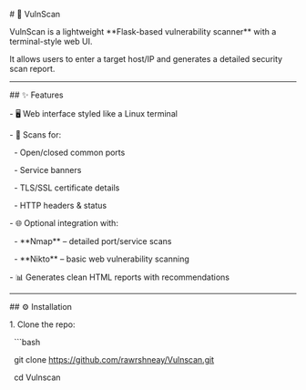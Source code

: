 \# 🔎 VulnScan



VulnScan is a lightweight \*\*Flask-based vulnerability scanner\*\* with a terminal-style web UI.  

It allows users to enter a target host/IP and generates a detailed security scan report.



---



\## ✨ Features

\- 🖥️ Web interface styled like a Linux terminal

\- 🔎 Scans for:

&nbsp; - Open/closed common ports  

&nbsp; - Service banners  

&nbsp; - TLS/SSL certificate details  

&nbsp; - HTTP headers \& status  

\- 🌐 Optional integration with:

&nbsp; - \*\*Nmap\*\* – detailed port/service scans  

&nbsp; - \*\*Nikto\*\* – basic web vulnerability scanning  

\- 📊 Generates clean HTML reports with recommendations



---



\## ⚙️ Installation



1\. Clone the repo:

&nbsp;  ```bash

&nbsp;  git clone https://github.com/rawrshneay/Vulnscan.git

&nbsp;  cd Vulnscan



